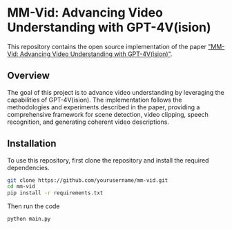 # MM-Vid: Advancing Video Understanding with GPT-4V(ision)

This repository contains the open source implementation of the paper ["MM-Vid: Advancing Video Understanding with GPT-4V(ision)"](https://arxiv.org/abs/2310.19773).

## Overview

The goal of this project is to advance video understanding by leveraging the capabilities of GPT-4V(ision). The implementation follows the methodologies and experiments described in the paper, providing a comprehensive framework for scene detection, video clipping, speech recognition, and generating coherent video descriptions.

## Installation

To use this repository, first clone the repository and install the required dependencies.

```bash
git clone https://github.com/yourusername/mm-vid.git
cd mm-vid
pip install -r requirements.txt
```

Then run the code
```bash
python main.py
```
